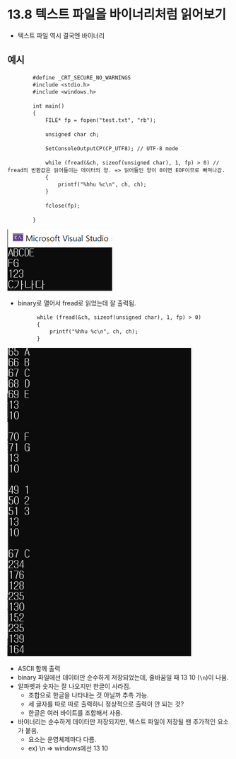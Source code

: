 # 13.8 텍스트 파일을 바이너리처럼 읽어보기
* 텍스트 파일 역시 결국엔 바이너리

## 예시

            #define _CRT_SECURE_NO_WARNINGS
            #include <stdio.h>
            #include <windows.h>

            int main()
            {
                FILE* fp = fopen("test.txt", "rb");

                unsigned char ch;

                SetConsoleOutputCP(CP_UTF8); // UTF-8 mode

                while (fread(&ch, sizeof(unsigned char), 1, fp) > 0) // fread의 반환값은 읽어들이는 데이터의 양. => 읽어들인 양이 0이면 EOF이므로 빠져나감.
                {
                    printf("%hhu %c\n", ch, ch);
                }

                fclose(fp);

            }
            
![](../images/chapter13/file21.png)


- binary로 열어서 fread로 읽었는데 잘 출력됨.

            while (fread(&ch, sizeof(unsigned char), 1, fp) > 0)
            {
                printf("%hhu %c\n", ch, ch);
            }

![](../images/chapter13/file22.png)


- ASCII 함께 출력
- binary 파일에선 데이터만 순수하게 저장되었는데, 줄바꿈일 때 13 10 (`\n`)이 나옴.
- 알파벳과 숫자는 잘 나오지만 한글이 사라짐.
    - 조합으로 한글을 나타내는 것 아닐까 추측 가능.
    - 세 글자를 따로 따로 출력하니 정상적으로 출력이 안 되는 것?
    - 한글은 여러 바이트를 조합해서 사용.
- 바이너리는 순수하게 데이터만 저장되지만, 텍스트 파일이 저장될 땐 추가적인 요소가 붙음.
    - 요소는 운영체제마다 다름.
    - ex) \n => windows에선 13 10

